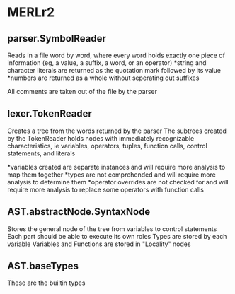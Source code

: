 # MERLr2
## parser.SymbolReader
Reads in a file word by word, where every word holds exactly one piece of information (eg, a value, a suffix, a word, or an operator)
*string and character literals are returned as the quotation mark followed by its value
*numbers are returned as a whole without seperating out suffixes

All comments are taken out of the file by the parser

## lexer.TokenReader
Creates a tree from the words returned by the parser
The subtrees created by the TokenReader holds nodes with immediately recognizable characteristics, 
  ie variables, operators, tuples, function calls, control statements, and literals

*variables created are separate instances and will require more analysis to map them together
*types are not comprehended and will require more analysis to determine them
*operator overrides are not checked for and will require more analysis to replace some operators with function calls

## AST.abstractNode.SyntaxNode
Stores the general node of the tree from variables to control statements
Each part should be able to execute its own roles
Types are stored by each variable
Variables and Functions are stored in "Locality" nodes

## AST.baseTypes
These are the builtin types
